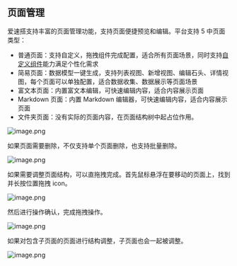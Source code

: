 ## 页面管理

爱速搭支持丰富的页面管理功能，支持页面便捷预览和编辑。平台支持 5 中页面类型：

- 普通页面：支持自定义，拖拽组件完成配置，适合所有页面场景，同时支持[自定义组件](https://cloud.baidu.com/doc/ISUDA/s/Ykj14w529)能力满足个性化需求
- 简易页面：数据模型一键生成，支持列表视图、新增视图、编辑石头、详情视图，每个页面可以单独配置，适合数据收集、数据展示等页面场景
- 富文本页面：内置富文本编辑，可快速编辑内容，适合内容展示页面
- Markdown 页面：内置 Markdown 编辑器，可快速编辑内容，适合内容展示页面
- 文件夹页面：没有实际的页面内容，在页面结构树中起占位作用。

![image.png](../../../staic/img/操作指南/应用设计/页面管理/image_1a02c62.png)

如果页面需要删除，不仅支持单个页面删除，也支持批量删除。

![image.png](../../../staic/img/操作指南/应用设计/页面管理/image_4254ebb.png)

如果需要调整页面结构，可以直拖拽完成。首先鼠标悬浮在要移动的页面上，找到并长按位置拖拽 icon。

![image.png](../../../staic/img/操作指南/应用设计/页面管理/image_dce5bdd.png)

然后进行操作确认，完成拖拽操作。

![image.png](../../../staic/img/操作指南/应用设计/页面管理/image_6b0bade.png)

如果对包含子页面的页面进行结构调整，子页面也会一起被调整。

![image.png](../../../staic/img/操作指南/应用设计/页面管理/image_28497bd.png)
